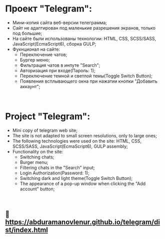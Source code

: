 # Проект "Telegram":

* Мини-копия сайта веб-версии телеграмма;
* Сайт не адаптирован под маленькие разрешения экранов, только под большие;
* На сайте были использованы технологии: HTML, CSS, SCSS/SASS, JavaScript(EcmaScript6), сборка GULP;
* Фукнционал на сайте:
  + Переключение чатов;
  + Бургер меню;
  + Фильтрация чатов в инпуте "Search";
  + Авторизация при входе(Пароль: 1);
  + Переключение темной и светлой темы(Toggle Switch Button);
  + Появления всплывающего окна при нажатии кнопки "Добавить аккаунт";

<br>

# Project "Telegram":
* Mini copy of telegram web site;
* The site is not adapted to small screen resolutions, only to large ones;
* The following technologies were used on the site: HTML, CSS, SCSS/SASS, JavaScript(EcmaScript6), GULP assembly;
* Functionality on the site:
  + Switching chats;
  + Burger menu;
  + Filtering chats in the "Search" input;
  + Login Authorization(Password: 1);
  + Switching dark and light theme(Toggle Switch Button);
  + The appearance of a pop-up window when clicking the "Add account" button;

<br>

## 🔗 https://abduramanovlenur.github.io/telegram/dist/index.html
